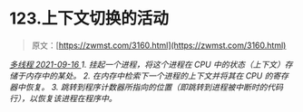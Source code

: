 <!--yml
category: 未分类
date: 0001-01-01 00:00:00
--->

# 123.上下文切换的活动

> 原文：[https://zwmst.com/3160.html](https://zwmst.com/3160.html)

   [ *多线程* ](https://zwmst.com/%e5%a4%9a%e7%ba%bf%e7%a8%8b)*[ <time datetime="2021-09-16T23:52:03+08:00"> 2021-09-16 </time> ](https://zwmst.com/3160.html)  1.  挂起一个进程，将这个进程在 CPU 中的状态（上下文）存储于内存中的某处。
2.  在内存中检索下一个进程的上下文并将其在 CPU 的寄存器中恢复。
3.  跳转到程序计数器所指向的位置（即跳转到进程被中断时的代码行），以恢复该进程在程序中。*